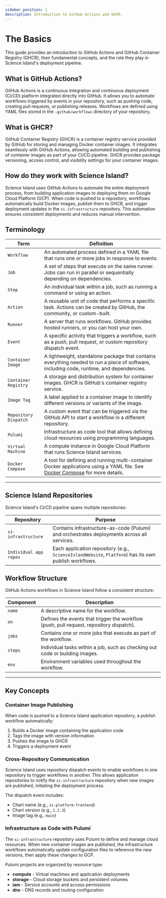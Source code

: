 ```yaml
---
sidebar_position: 1
description: Introduction to GitHub Actions and GHCR.
---
```


# The Basics

This guide provides an introduction to GitHub Actions and GitHub Container Registry (GHCR), their fundamental concepts, and the role they play in Science Island's deployment pipeline.

## What is GitHub Actions?

GitHub Actions is a continuous integration and continuous deployment (CI/CD) platform integrated directly into GitHub. It allows you to automate workflows triggered by events in your repository, such as pushing code, creating pull requests, or publishing releases. Workflows are defined using YAML files stored in the `.github/workflows` directory of your repository.

## What is GHCR?

GitHub Container Registry (GHCR) is a container registry service provided by GitHub for storing and managing Docker container images. It integrates seamlessly with GitHub Actions, allowing automated building and publishing of container images as part of your CI/CD pipeline. GHCR provides package versioning, access control, and visibility settings for your container images.

## How do they work with Science Island?

Science Island uses GitHub Actions to automate the entire deployment process, from building application images to deploying them on Google Cloud Platform (GCP). When code is pushed to a repository, workflows automatically build Docker images, publish them to GHCR, and trigger deployment updates in the `si-infrastructure` repository. This automation ensures consistent deployments and reduces manual intervention.

## Terminology

| Term                  | Definition                                                                                                                                                                                                  |
| --------------------- | ----------------------------------------------------------------------------------------------------------------------------------------------------------------------------------------------------------- |
| `Workflow`            | An automated process defined in a YAML file that runs one or more jobs in response to events.                                                                                                               |
| `Job`                 | A set of steps that execute on the same runner. Jobs can run in parallel or sequentially depending on dependencies.                                                                                         |
| `Step`                | An individual task within a job, such as running a command or using an action.                                                                                                                              |
| `Action`              | A reusable unit of code that performs a specific task. Actions can be created by GitHub, the community, or custom-built.                                                                                    |
| `Runner`              | A server that runs workflows. GitHub provides hosted runners, or you can host your own.                                                                                                                     |
| `Event`               | A specific activity that triggers a workflow, such as a push, pull request, or custom repository dispatch event.                                                                                            |
| `Container Image`     | A lightweight, standalone package that contains everything needed to run a piece of software, including code, runtime, and dependencies.                                                                    |
| `Container Registry`  | A storage and distribution system for container images. GHCR is GitHub's container registry service.                                                                                                        |
| `Image Tag`           | A label applied to a container image to identify different versions or variants of the image.                                                                                                               |
| `Repository Dispatch` | A custom event that can be triggered via the GitHub API to start a workflow in a different repository.                                                                                                      |
| `Pulumi`              | Infrastructure as code tool that allows defining cloud resources using programming languages.                                                                                                               |
| `Virtual Machine`     | A compute instance in Google Cloud Platform that runs Science Island services.                                                                                                                              |
| `Docker Compose`      | A tool for defining and running multi-container Docker applications using a YAML file. See [Docker Compose](/docs/02-tools-and-technologies/03-docker/07-docker-compose/01-the-basics.md) for more details. |

---

## Science Island Repositories

Science Island's CI/CD pipeline spans multiple repositories:

| Repository             | Purpose                                                                                               |
| ---------------------- | ----------------------------------------------------------------------------------------------------- |
| `si-infrastructure`    | Contains infrastructure-as-code (Pulumi) and orchestrates deployments across all services.            |
| `Individual app repos` | Each application repository (e.g., `ScienceIslandWebsite`, `Platform`) has its own publish workflows. |

## Workflow Structure

GitHub Actions workflows in Science Island follow a consistent structure:

| Component | Description                                                                             |
| --------- | --------------------------------------------------------------------------------------- |
| `name`    | A descriptive name for the workflow.                                                    |
| `on`      | Defines the events that trigger the workflow (push, pull request, repository dispatch). |
| `jobs`    | Contains one or more jobs that execute as part of the workflow.                         |
| `steps`   | Individual tasks within a job, such as checking out code or building images.            |
| `env`     | Environment variables used throughout the workflow.                                     |

---

## Key Concepts

### Container Image Publishing

When code is pushed to a Science Island application repository, a publish workflow automatically:

1. Builds a Docker image containing the application code
2. Tags the image with version information
3. Pushes the image to GHCR
4. Triggers a deployment event

### Cross-Repository Communication

Science Island uses repository dispatch events to enable workflows in one repository to trigger workflows in another. This allows application repositories to notify the `si-infrastructure` repository when new images are published, initiating the deployment process.

The dispatch event includes:

- Chart name (e.g., `si-platform-frontend`)
- Chart version (e.g., `1.2.3`)
- Image tag (e.g., `main`)

### Infrastructure as Code with Pulumi

The `si-infrastructure` repository uses Pulumi to define and manage cloud resources. When new container images are published, the infrastructure workflows automatically update configuration files to reference the new versions, then apply these changes to GCP.

Pulumi projects are organized by resource type:

- **compute** - Virtual machines and application deployments
- **storage** - Cloud storage buckets and persistent volumes
- **iam** - Service accounts and access permissions
- **dns** - DNS records and routing configuration
